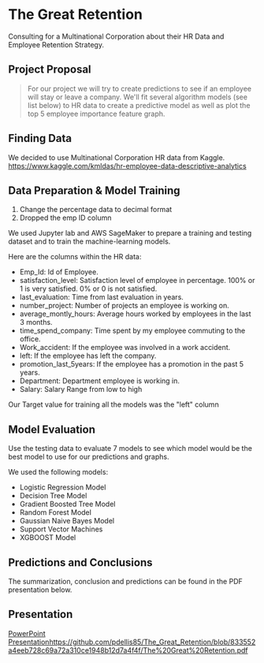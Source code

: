 # The Great Retention

Consulting for a Multinational Corporation about their HR Data and Employee Retention Strategy.


## Project Proposal

> For our project we will try to create predictions to see if an employee will stay or leave a company. We'll fit several algorithm models (see list below) to HR data to create a predictive model as well as plot the top 5 employee importance feature graph.

## Finding Data

We decided to use Multinational Corporation HR data from Kaggle. 
https://www.kaggle.com/kmldas/hr-employee-data-descriptive-analytics


## Data Preparation & Model Training

1. Change the percentage data to decimal format
2. Dropped the emp ID column

We used Jupyter lab and AWS SageMaker to prepare a training and testing dataset and to train the machine-learning models.

Here are the columns within the HR data:

* Emp_Id: Id of Employee.
* satisfaction_level: Satisfaction level of employee in percentage. 100% or 1 is very satisfied. 0% or 0 is not satisfied.
* last_evaluation: Time from last evaluation in years.
* number_project: Number of projects an employee is working on.
* average_montly_hours: Average hours worked by employees in the last 3 months.
* time_spend_company: Time spent by my employee commuting to the office.
* Work_accident: If the employee was involved in a work accident.
* left: If the employee has left the company.
* promotion_last_5years: If the employee has a promotion in the past 5 years.
* Department: Department employee is working in.
* Salary: Salary Range from low to high


Our Target value for training all the models was the "left" column

## Model Evaluation

Use the testing data to evaluate 7 models to see which model would be the best model to use for our predictions and graphs. 

We used the following models:
* Logistic Regression Model
* Decision Tree Model
* Gradient Boosted Tree Model
* Random Forest Model
* Gaussian Naive Bayes Model
* Support Vector Machines
* XGBOOST Model

## Predictions and Conclusions

The summarization, conclusion and predictions can be found in the PDF presentation below.


## Presentation

[PowerPoint Presentation](/guides/content/editing-an-existing-page)https://github.com/pdellis85/The_Great_Retention/blob/833552a4eeb728c69a72a310ce1948b12d7a4f4f/The%20Great%20Retention.pdf
